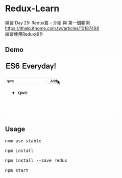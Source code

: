 # Redux-Learn
練習 Day 25: Redux篇 - 介紹 與 第一個範例  
https://ithelp.ithome.com.tw/articles/10187498  
練習使用Redux操作

## Demo  
<img src="./demo.gif" />

## Usage
<pre>
nvm use stable

npm install

npm install --save redux

npm start
</pre>



